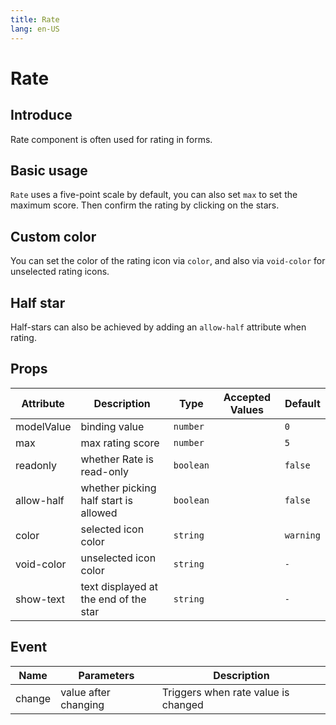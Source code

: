 ```yaml
---
title: Rate
lang: en-US
---
```


# Rate

## Introduce

Rate component is often used for rating in forms.

## Basic usage
`Rate` uses a five-point scale by default, you can also set `max` to set the maximum score.
Then confirm the rating by clicking on the stars.

<demo src="../example/rate/basic.vue"></demo>

## Custom color
You can set the color of the rating icon via `color`, and also via `void-color` for unselected rating icons.

<demo src="../example/rate/customColor.vue"></demo>

## Half star
Half-stars can also be achieved by adding an `allow-half` attribute when rating.
<demo src="../example/rate/halfStar.vue"></demo>


## Props

| Attribute  | Description                            | Type       | Accepted Values | Default   |
|------------|----------------------------------------|------------|-----------------|-----------|
| modelValue | binding value                          | `number`   |                 | `0`       |
| max        | max rating score                       | `number`   |                 | `5`       |
| readonly   | whether Rate is read-only              | `boolean`  |                 | `false`   |
| allow-half | whether picking half start is allowed  | `boolean`  |                 | `false`   |
| color      | selected icon color                    | `string`   |                 | `warning` |
| void-color | unselected icon color                  | `string`   |                 | `-`       |
| show-text  | text displayed at the end of the star  | `string`   |                 | `-`       |

## Event

| Name   | Parameters            | Description                          |
|--------|-----------------------|--------------------------------------|
| change | value after changing  | Triggers when rate value is changed  |


